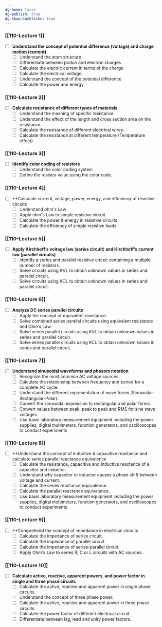 ```yaml
---
dg-home: false
dg-publish: true
dg-show-backlinks: true
---
```


### [[110-Lecture 1]]

- [ ] **Understand the concept of potential difference (voltage) and charge motion (current)**
	- [ ] Understand the atom structure
	- [ ] Differentiate between proton and electron charges 
	- [ ] Calculate the electric current in terms of the charge 
	- [ ] Calculate the electrical voltage
	- [ ] Understand the concept of the potential difference 
	- [ ] Calculate the power and energy. 

### [[110-Lecture 2]]
- [ ] **Calculate resistance of different types of materials**
	- [ ] Understand the meaning of specific resistance
	- [ ] Understand the effect of the length and cross section area on the resistance. 
	- [ ] Calculate the resistance of different electrical wires.
	- [ ] Calculate the resistance at different temperature (Temperature effect) 
	
### [[110-Lecture 3]]
- [ ] **Identify color coding of resistors**
	- [ ] Understand the color coding system 
	- [ ] Define the resistor value using the color code. 

### [[110-Lecture 4]]
- [ ] **Calculate current, voltage, power, energy, and efficiency of resistive circuits
	- [ ] Understand ohm's Law
	- [ ] Apply ohm's Law to simple resistive circuit.
	- [ ] Calculate the power & energy in resistive circuits. 
	- [ ] Calculate the efficiency of simple resistive loads. 

### [[110-Lecture 5]]
- [ ] **Apply Kirchhoff’s voltage law (series circuit) and Kirchhoff’s current law (parallel circuits)**
	- [ ] Identify a series and parallel resistive circuit containing a multiple number of resistors. 
	- [ ] Solve circuits using KVL to obtain unknown values in series and parallel circuit. 
	- [ ] Solve circuits using KCL to obtain unknown values in series and parallel circuit.

### [[110-Lecture 6]]
- [ ] **Analyze DC series parallel circuits**
	- [ ] Apply the concept of equivalent resistance. 
	- [ ] Solve combined series parallel circuits using equivalent resistance and Ohm's Law.
	- [ ] Solve series parallel circuits using KVL to obtain unknown values in series and parallel circuit. 
	- [ ] Solve series parallel circuits using KCL to obtain unknown values in series and parallel circuit. 

### [[110-Lecture 7]]
- [ ] **Understand sinusoidal waveforms and phasors notation**
	- [ ] Recognize the most common AC voltage sources.
	- [ ] Calculate the relationship between frequency and period for a complete AC cycle. 
	- [ ] Understand the different representation of wave forms (Sinusoidal-Rectangular-Polar).
	- [ ] Convert the sinusoidal expression to rectangular and polar forms.
	- [ ] Convert values between peak, peak to peak and RMS for sine wave voltages. 
	- [ ] Use basic laboratory measurement equipment including the power supplies, digital multimeters, function generators, and oscilloscopes to conduct experiments

### [[110-Lecture 8]]
- [ ] **Understand the concept of inductive & capacitive reactance and calculate series parallel reactance equivalence
	- [ ] Calculate the resistance, capacitive and inductive reactance of a capacitor and inductor. 
	- [ ] Understand why capacitor or inductor causes a phase shift between voltage and current.
	- [ ] Calculate the series reactance equivalence. 
	- [ ] Calculate the parallel reactance equivalence.
	- [ ] Use basic laboratory measurement equipment including the power supplies, digital multimeters, function generators, and oscilloscopes to conduct experiments

### [[110-Lecture 9]]
- [ ] **Comprehend the concept of impedance in electrical circuits
	- [ ] Calculate the impedance of series circuit.
	- [ ] Calculate the impedance of parallel circuit.
	- [ ] Calculate the impedance of series-parallel circuit.
	- [ ] Apply Ohm's Law to series R, C or L circuits with AC sources.

### [[110-Lecture 10]]
- [ ] **Calculate active, reactive, apparent powers, and power factor in single and three phase circuits**
	- [ ] Calculate the active, reactive and apparent power in single phase circuits.
	- [ ] Understand the concept of three phase power.
	- [ ] Calculate the active, reactive and apparent power in three phase circuits.
	- [ ] Calculate the power factor of different electrical circuit.
	- [ ] Differentiate between lag, lead and unity power factors.